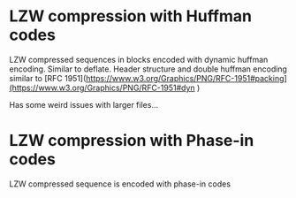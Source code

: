 # LZW compression with Huffman codes
LZW compressed sequences in blocks encoded with dynamic huffman encoding. Similar to deflate. 
Header structure and double huffman encoding similar to [RFC 1951](https://www.w3.org/Graphics/PNG/RFC-1951#packing](https://www.w3.org/Graphics/PNG/RFC-1951#dyn )

Has some weird issues with larger files...
# LZW compression with Phase-in codes
LZW compressed sequence is encoded with phase-in codes 
